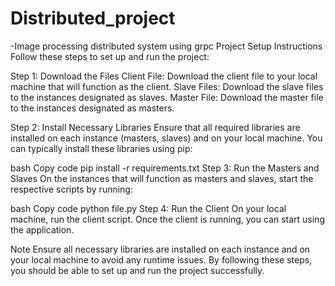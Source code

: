 # Distributed_project
-Image processing distributed system using grpc
Project Setup Instructions
Follow these steps to set up and run the project:

Step 1: Download the Files
Client File: Download the client file to your local machine that will function as the client.
Slave Files: Download the slave files to the instances designated as slaves.
Master File: Download the master file to the instances designated as masters.


Step 2: Install Necessary Libraries
Ensure that all required libraries are installed on each instance (masters, slaves) and on your local machine. You can typically install these libraries using pip:

bash
Copy code
pip install -r requirements.txt
Step 3: Run the Masters and Slaves
On the instances that will function as masters and slaves, start the respective scripts by running:

bash
Copy code
python file.py
Step 4: Run the Client
On your local machine, run the client script. Once the client is running, you can start using the application.

Note
Ensure all necessary libraries are installed on each instance and on your local machine to avoid any runtime issues.
By following these steps, you should be able to set up and run the project successfully.
